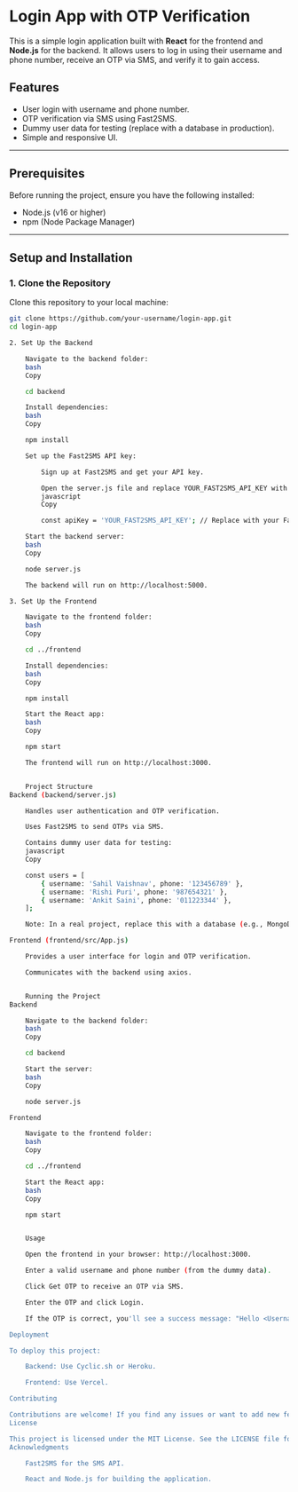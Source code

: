 # Login App with OTP Verification

This is a simple login application built with **React** for the frontend and **Node.js** for the backend. It allows users to log in using their username and phone number, receive an OTP via SMS, and verify it to gain access.

## Features
- User login with username and phone number.
- OTP verification via SMS using Fast2SMS.
- Dummy user data for testing (replace with a database in production).
- Simple and responsive UI.

---

## Prerequisites
Before running the project, ensure you have the following installed:
- Node.js (v16 or higher)
- npm (Node Package Manager)

---

## Setup and Installation

### 1. Clone the Repository
Clone this repository to your local machine:
```bash
git clone https://github.com/your-username/login-app.git
cd login-app

2. Set Up the Backend

    Navigate to the backend folder:
    bash
    Copy

    cd backend

    Install dependencies:
    bash
    Copy

    npm install

    Set up the Fast2SMS API key:

        Sign up at Fast2SMS and get your API key.

        Open the server.js file and replace YOUR_FAST2SMS_API_KEY with your actual API key:
        javascript
        Copy

        const apiKey = 'YOUR_FAST2SMS_API_KEY'; // Replace with your Fast2SMS API key

    Start the backend server:
    bash
    Copy

    node server.js

    The backend will run on http://localhost:5000.

3. Set Up the Frontend

    Navigate to the frontend folder:
    bash
    Copy

    cd ../frontend

    Install dependencies:
    bash
    Copy

    npm install

    Start the React app:
    bash
    Copy

    npm start

    The frontend will run on http://localhost:3000.


    Project Structure
Backend (backend/server.js)

    Handles user authentication and OTP verification.

    Uses Fast2SMS to send OTPs via SMS.

    Contains dummy user data for testing:
    javascript
    Copy

    const users = [
        { username: 'Sahil Vaishnav', phone: '123456789' },
        { username: 'Rishi Puri', phone: '987654321' },
        { username: 'Ankit Saini', phone: '011223344' },
    ];

    Note: In a real project, replace this with a database (e.g., MongoDB, PostgreSQL).

Frontend (frontend/src/App.js)

    Provides a user interface for login and OTP verification.

    Communicates with the backend using axios.


    Running the Project
Backend

    Navigate to the backend folder:
    bash
    Copy

    cd backend

    Start the server:
    bash
    Copy

    node server.js

Frontend

    Navigate to the frontend folder:
    bash
    Copy

    cd ../frontend

    Start the React app:
    bash
    Copy

    npm start


    Usage

    Open the frontend in your browser: http://localhost:3000.

    Enter a valid username and phone number (from the dummy data).

    Click Get OTP to receive an OTP via SMS.

    Enter the OTP and click Login.

    If the OTP is correct, you'll see a success message: "Hello <Username>, you are logged in!"

Deployment

To deploy this project:

    Backend: Use Cyclic.sh or Heroku.

    Frontend: Use Vercel.

Contributing

Contributions are welcome! If you find any issues or want to add new features, feel free to open a pull request.
License

This project is licensed under the MIT License. See the LICENSE file for details.
Acknowledgments

    Fast2SMS for the SMS API.

    React and Node.js for building the application.

    